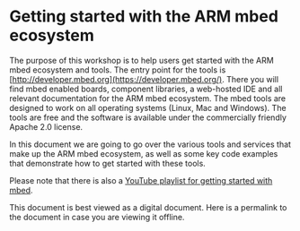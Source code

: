 # Getting started with the ARM mbed ecosystem


The purpose of this workshop is to help users get started with the ARM mbed ecosystem and tools. The entry point for the tools is [http://developer.mbed.org](https://developer.mbed.org/). There you will find mbed enabled boards, component libraries, a web-hosted IDE and all relevant documentation for the ARM mbed ecosystem. The mbed tools are designed to work on all operating systems (Linux, Mac and Windows). The tools are free and the software is available under the commercially friendly Apache 2.0 license.

In this document we are going to go over the various tools and services that make up the ARM mbed ecosystem, as well as some key code examples that demonstrate how to get started with these tools. 

Please note that there is also a [YouTube playlist for getting started with mbed](http://www.youtube.com/playlist?list=PLiVCejcvpsetJ1n9nRXzLWvE4dp4RwGOf).

This document is best viewed as a digital document. Here is a permalink to the document in case you are viewing it offline.
